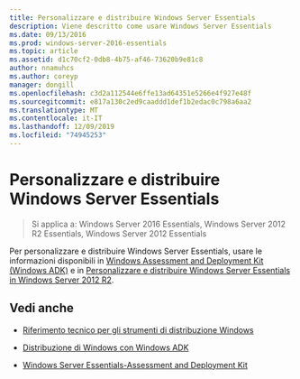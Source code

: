 ```yaml
---
title: Personalizzare e distribuire Windows Server Essentials
description: Viene descritto come usare Windows Server Essentials
ms.date: 09/13/2016
ms.prod: windows-server-2016-essentials
ms.topic: article
ms.assetid: d1c70cf2-0db8-4b75-af46-73620b9e81c8
author: nnamuhcs
ms.author: coreyp
manager: dongill
ms.openlocfilehash: c3d2a112544e6ffe13ad64351e5266e4f927e48f
ms.sourcegitcommit: e817a130c2ed9caaddd1def1b2edac0c798a6aa2
ms.translationtype: MT
ms.contentlocale: it-IT
ms.lasthandoff: 12/09/2019
ms.locfileid: "74945253"
---
```

# <a name="customize-and-deploy-windows-server-essentials"></a>Personalizzare e distribuire Windows Server Essentials

>Si applica a: Windows Server 2016 Essentials, Windows Server 2012 R2 Essentials, Windows Server 2012 Essentials
  
 Per personalizzare e distribuire Windows Server Essentials, usare le informazioni disponibili in [Windows Assessment and Deployment Kit (Windows ADK)](https://www.microsoft.com/download/details.aspx?id=39982) e in [Personalizzare e distribuire Windows Server Essentials in Windows Server 2012 R2](https://technet.microsoft.com/library/dn293241.aspx).  
  
## <a name="see-also"></a>Vedi anche  
  
-   [Riferimento tecnico per gli strumenti di distribuzione Windows](https://technet.microsoft.com/library/hh825039.aspx)  
  
-   [Distribuzione di Windows con Windows ADK](https://technet.microsoft.com/library/hh824947.aspx)  
  
-   [Windows Server Essentials-Assessment and Deployment Kit](Assessment-and-Deployment-Kit-for-Windows-Server-Essentials.md)